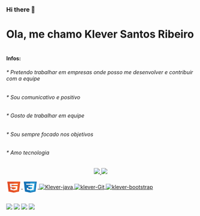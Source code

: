 ### Hi there 👋
<div>
<h1> Ola, me chamo Klever Santos Ribeiro<h1>
<h4>Infos:</h4>
<h6>* Pretendo trabalhar em empresas onde posso me desenvolver e contribuir com a equipe</h4>
<h6>* Sou comunicativo e positivo</h6>
<h6>* Gosto de trabalhar em equipe
<h6>* Sou sempre focado nos objetivos
<h6>* Amo tecnologia

</div>

##

<div align="center">
  <a href="https://github.com/KleverSantos">
  <img height="180em" src="https://github-readme-stats.vercel.app/api?username=KleverSantos&show_icons=true&theme=dark&include_all_commits=true&count_private=true"/>
  <img height="180em" src="https://github-readme-stats.vercel.app/api/top-langs/?username=KleverSantos&layout=compact&langs_count=7&theme=dark"/>
</div>
  
  <div style="display: inline_block"><br>
  <img align="center" alt="Klever-HTML" height="30" width="40" src="https://raw.githubusercontent.com/devicons/devicon/master/icons/html5/html5-original.svg">
  <img align="center" alt="KLever-CSS" height="30" width="40" src="https://raw.githubusercontent.com/devicons/devicon/master/icons/css3/css3-original.svg">
  <img align="center" alt="Klever-java" height="50" width="40" src="https://cdn.jsdelivr.net/gh/devicons/devicon/icons/java/java-original-wordmark.svg" />
  <img align="center" alt="klever-Git" height="60" width="40" src="https://cdn.jsdelivr.net/gh/devicons/devicon/icons/git/git-original-wordmark.svg" />
  <img align="center" alt="klever-bootstrap" height="60" width="40" src="https://cdn.jsdelivr.net/gh/devicons/devicon@latest/icons/bootstrap/bootstrap-original-wordmark.svg" />          
          
          
</div>
  
  ##
  
  <div>
  <a href="https://www.instagram.com/klxvxr_/?hl=bg" target="_blank"><img src="https://img.shields.io/badge/-Instagram-%23E4405F?style=for-the-badge&logo=instagram&logoColor=white" target="_blank"></a>
  <a href = "mailto:kleversantosribeiro@gmail.com"><img src="https://img.shields.io/badge/-Gmail-%23333?style=for-the-badge&logo=gmail&logoColor=white" target="_blank"></a>
  <a href="https://www.linkedin.com/in/klever-santos-ribeiro-021b7b230/" target="_blank"><img src="https://img.shields.io/badge/-LinkedIn-%230077B5?style=for-the-badge&logo=linkedin&logoColor=white" target="_blank"></a>
  <a href="https://www.facebook.com/klever.santosribeiro/"><img src="https://img.shields.io/badge/Facebook-1877F2?style=for-the-badge&logo=facebook&logoColor=white"
target="_blank"></a>
  </div>
